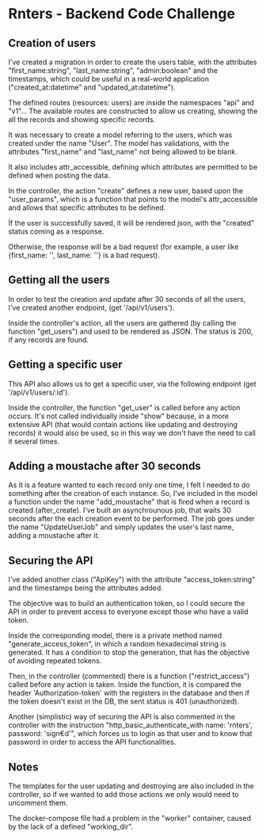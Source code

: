 # Rnters - Backend Code Challenge


## Creation of users


I've created a migration in order to create the users table, with the attributes "first_name:string", "last_name:string", "admin:boolean" and the timestamps, which could be useful in a real-world application ("created_at:datetime" and "updated_at:datetime").


The defined routes (resources: users) are inside the namespaces "api" and "v1"... The available routes are constructed to allow us creating, showing the all the records and showing specific records.

It was necessary to create a model referring to the users, which was created under the name "User". The model has validations, with the attributes "first_name" and "last_name" not being allowed to be blank.

It also includes attr_accessible, defining which attributes are permitted to be defined when posting the data.

In the controller, the action "create" defines a new user, based upon the "user_params", which is a function that points to the model's attr_accessible and allows that specific attributes to be defined.

Íf the user is successfully saved, it will be rendered json, with the "created" status coming as a response.

Otherwise, the response will be a bad request (for example, a user like {first_name: '', last_name: ''} is a bad request).

## Getting all the users

In order to test the creation and update after 30 seconds of all the users, I've created another endpoint, (get '/api/v1/users').


Inside the controller's action, all the users are gathered (by calling the function "get_users") and used to be rendered as JSON. The status is 200, if any records are found.


## Getting a specific user

This API also allows us to get a specific user, via the following endpoint (get '/api/v1/users/:id').

Inside the controller, the function "get_user" is called before any action occurs. It's not called individually inside "show" because, in a more extensive API (that would contain actions like updating and destroying records) it would also be used, so in this way we don't have the need to call it several times.




## Adding a moustache after 30 seconds
As it is a feature wanted to each record only one time, I felt I needed to do something after the creation of each instance. So, I've included in the model a function under the name "add_moustache" that is fired when a record is created (after_create). I've built an asynchrounous job, that waits 30 seconds after the each creation event to be performed. The job goes under the name "UpdateUserJob" and simply updates the user's last name, adding a moustache after it.


## Securing the API

I've added another class ("ApiKey") with the attribute "access_token:string" and the timestamps being the attributes added.

The objective was to build an authentication token, so I could secure the API in order to prevent access to everyone except those who have a valid token.

Inside the corresponding model, there is a private method named "generate_access_token", in which a random hexadecimal string is generated. It has a condition to stop the generation, that has the objective of avoiding repeated tokens.

Then, in the controller (commented) there is a function ("restrict_access") called before any action is taken. Inside the function, it is compared the header 'Authorization-token' with the registers in the database and then if the token doesn't exist in the DB, the sent status is 401 (unauthorized).


Another (simplistic) way of securing the API is also commented in the controller with the instruction "http_basic_authenticate_with name: 'rnters', password: 'sign€d'", which forces us to login as that user and to know that password in order to access the API functionalities.


## Notes

The templates for the user updating and destroying are also included in the controller, so if we wanted to add those actions we only would need to uncomment them.


The docker-compose file had a problem in the "worker" container, caused by the lack of a defined "working_dir".